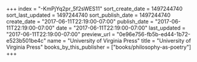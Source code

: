 +++
index = "-KmPjYq2pr_5f2sWES11"
sort_create_date = 1497244740
sort_last_updated = 1497244740
sort_publish_date = 1497244740
create_date = "2017-06-11T22:19:00-07:00"
publish_date = "2017-06-11T22:19:00-07:00"
date = "2017-06-11T22:19:00-07:00"
last_updated = "2017-06-11T22:19:00-07:00"
preview_url = "0e96e756-fb5b-ed44-1b72-e523b501be4c"
name = "University of Virginia Press"
title = "University of Virginia Press"
books_by_this_publisher = ["books/philosophy-as-poetry"]
+++
